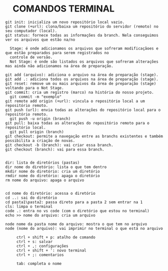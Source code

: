<html>

   <head>
       <ul> <h1> COMANDOS TERMINAL </h1> </ul>
    </head>

<body>

    git init: inicializa um novo repositório local vazio.
    git clone (+url): clona/baixa um repositório do servidor (remoto) no seu computador (local).
    git status: fornece todas as informações da branch. Nela conseguimos ver os arquivos que estão na/no
   
      Stage: é onde adicionamos os arquivos que sofreram modificaçãoes e que estão preparados para serem registrados no
      controle de versão.
      Not Stage: é onde são listados os arquivos que sofreram alterações mas ainda não adicionamos na área de preparação.
   
    git add (arquivo): adiciona o arquivo na área de preparação (stage).
    git add .: adiciona todos os arquivos na área de preparação (stage).
    git reset: remove um ou mais arquivos da área de preparação (stage) voltando para o Not Stage.
    git commit: cria um registro (marco) na história do nosso projeto.
      git commit -m "exemplo"
    git remote add origin (+url): vincula o repositório local a um repositório remoto.
    git push (url): envia todas as alterações do repositório local para o repositório remoto.
      git push -u origin (branch)
    git pull: baixa todas as alterações do repositório remoto para o repositório local.
      git pull origin (branch)
    git checkout: permite a navegação entre as branchs existentes e também possibilita a criação de novas.
    git checkout -b (branch): vai criar essa branch.
    git checkout (branch): vai para essa branch.
    
   
    dir: lista de diretórios (pastas)
    dir nome do diretório: lista o que tem dentro
    mkdir nome do diretório: cria um diretório
    rmdir nome do diretório: apaga o diretório
    rm nome do arquivo: apaga o arquivo

   
    cd nome do diretório: acessa o diretório
    cd ..: sai do diretório
    cd pasta1\pasta2: passa direto para a pasta 2 sem entrar na 1
    cls: limpa o terminal
    code .: entra no vs code (com o diretório que estou no terminal)
    echo >> nome do arquivo: cria um arquivo

    node nome da pasta nome do arquivo: mostra o que tem no arquivo
    node (nome do arquivo): vai imprimir no terminal o que está no arquivo
   
         ctrl + shift + p: atalho de comando
         ctrl + s: salvar
         ctrl + ,: configurações
         ctrl + shift + ': novo terminal
         ctrl + ;: comentarios
   
         tab: completa o nome
